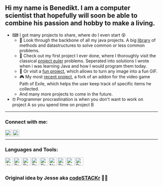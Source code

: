 ## Hi my name is Benedikt. I am a computer scientist that hopefully will soon be able to combine his passion and hobby to make a living.
- ⌨ I got many projects to share, where do I even start 😵
    - 📖 Look through the backbone of all my java projects. A big [library] of methods and datastructures to solve common or less common problems.
    - 👶 Check out my first project I ever done, where I thoroughly visit the classical [project euler][eulerProject] problems. Seperated into solutions I wrote when i was learning Java and how I would program them today.
    - 🐸 Or visit a [fun project][drawYourMeme], which allows to turn any image into a fun GIF.
    - 🎮 My most [recent project][poeChaos], a fork of an addon for the video game Path of Exile, which helps the user keep track of specific items he collected.
    - And many more projects to come in the future.
- 🤓 Programmer procrastination is when you don't want to work on project A so you spend time on project B

---

### Connect with me:
[<img align="left" alt="Linkedin | LinkedIn" width="22px" src="https://cdn.jsdelivr.net/npm/simple-icons@v3/icons/linkedin.svg" />][linkedin]
[<img align="left" alt="Xing | Codewars" width="22px" src="https://static.xingcdn.com/xws/assets/xws/dev/logo_rules/XNG_Sharebutton_v02-80d4fefd22918014c17b635c67390054a5933ed51c4a075b00f5dc69b4cb96d9.png" />][xing]
<br />

---
### Languages and Tools:

[<img align="left" alt="Java" width="26px" src="https://cdn.icon-icons.com/icons2/1298/PNG/512/2333414-code-java_85589.png" />][Java]
[<img align="left" alt="Processing" width="26px" height="26px" src="https://upload.wikimedia.org/wikipedia/commons/2/2e/Processing_3_logo.png" />][Processing]
[<img align="left" alt="Processing" width="26px" height="26px" src="https://e7.pngegg.com/pngimages/807/98/png-clipart-logo-logo-r-angle-text.png" />][Xtend]
[<img align="left" alt="Processing" width="26px" height="26px" src="https://cdn.icon-icons.com/icons2/112/PNG/512/python_18894.png" />][Python]
[<img align="left" alt="Processing" width="26px" height="26px" src="https://banner2.cleanpng.com/20180408/pew/kisspng-the-c-programming-language-computer-icons-comput-programming-5acadc2dec0be9.0824244915232440779669.jpg" />][C++]
[<img align="left" alt="NodeJS" width="26px" height="26px" src="https://cdn.onlinewebfonts.com/svg/img_189697.png" />][NodeJS]
[<img align="left" alt="Processing" width="26px" height="26px" src="https://banner2.cleanpng.com/20181128/laf/kisspng-eclipse-computer-icons-application-software-portab-eclipse-icon-papirus-apps-iconset-papirus-developm-5bff1301a5b839.5743225715434432016788.jpg" />][Eclipse]
[<img align="left" alt="Processing" width="26px" height="26px" src="https://i.stack.imgur.com/zHFFO.png" />][Latex]
[<img align="left" alt="Processing" width="26px" height="26px" src="https://upload.wikimedia.org/wikipedia/commons/thumb/9/9a/Visual_Studio_Code_1.35_icon.svg/2000px-Visual_Studio_Code_1.35_icon.svg.png" />][VsCode]


<br />
<br />
<!-- <img alt="benOesing's Github Stats" src="https://github-readme-stats.codestackr.vercel.app/api?username=benOesing&show_icons=true&hide_border=true" /> -->


### Original idea by Jesse aka [codeSTACKr][website] 🙇‍♂️
[library]: https://github.com/benOesing/OesingLibrary
[eulerProject]: https://github.com/benOesing/Euler
[drawYourMeme]: https://github.com/benOesing/DrawYourMeme
[poeChaos]:  https://github.com/benOesing/chaos-recipe-overlay

[website]: https://codeSTACKr.com

[linkedin]: https://www.linkedin.com/in/benedikt-oesing-7518a11b3/
[xing]: https://www.xing.com/profile/Benedikt_Oesing/cv
[codewars]: https://www.codewars.com/users/Naix1337

[Java]: https://www.java.com/de/
[Processing]: https://processing.org/
[Xtend]:  https://www.eclipse.org/xtend/
[Python]: https://www.python.org/
[C++]: http://www.cplusplus.com/doc/tutorial/
[NodeJS]: https://nodejs.org/en/
[Eclipse]: https://www.eclipse.org/
[VsCode]: https://code.visualstudio.com/
[Latex]: https://www.latex-project.org/